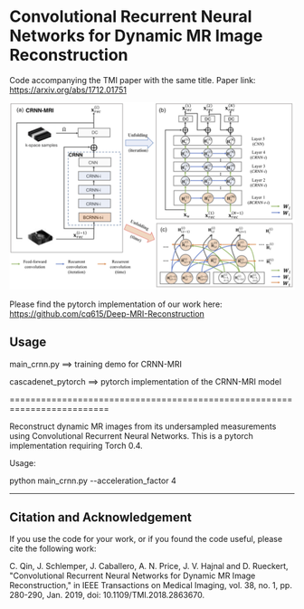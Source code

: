 # Convolutional Recurrent Neural Networks for Dynamic MR Image Reconstruction

Code accompanying the TMI paper with the same title. Paper link: https://arxiv.org/abs/1712.01751

![](CRNN-MRI.png)

Please find the pytorch implementation of our work here: https://github.com/cq615/Deep-MRI-Reconstruction

## Usage

main_crnn.py ==> training demo for CRNN-MRI

cascadenet_pytorch ==> pytorch implementation of the CRNN-MRI model


=========================================================================

Reconstruct dynamic MR images from its undersampled measurements using 
Convolutional Recurrent Neural Networks. This is a pytorch implementation requiring 
Torch 0.4.  

Usage:

  python main_crnn.py --acceleration_factor 4


----

## Citation and Acknowledgement

If you use the code for your work, or if you found the code useful, please cite the following work:

C. Qin, J. Schlemper, J. Caballero, A. N. Price, J. V. Hajnal and D. Rueckert, "Convolutional Recurrent Neural Networks for Dynamic MR Image Reconstruction," in IEEE Transactions on Medical Imaging, vol. 38, no. 1, pp. 280-290, Jan. 2019, doi: 10.1109/TMI.2018.2863670.
